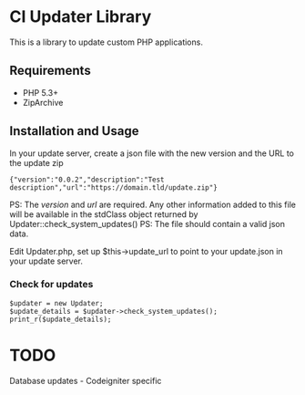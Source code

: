 # CI Updater Library
This is a library to update custom PHP applications.

## Requirements
 - PHP 5.3+
 - ZipArchive
 
## Installation and Usage
In your update server, create a json file with the new version and the URL to the update zip
```
{"version":"0.0.2","description":"Test description","url":"https://domain.tld/update.zip"}
```
PS: The *version* and *url* are required. Any other information added to this file will be available in the stdClass object returned by Updater::check_system_updates()
PS: The file should contain a valid json data.

Edit Updater.php, set up $this->update_url to point to your update.json in your update server.

### Check for updates

```
$updater = new Updater;
$update_details = $updater->check_system_updates();
print_r($update_details);
```

# TODO
Database updates - Codeigniter specific
